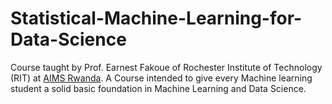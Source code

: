 # Statistical-Machine-Learning-for-Data-Science

Course taught by Prof. Earnest Fakoue of Rochester Institute of Technology (RIT) at [AIMS Rwanda](https://aims.ac.rw/). A Course intended to give every Machine learning student a solid basic foundation in Machine Learning and Data Science.

